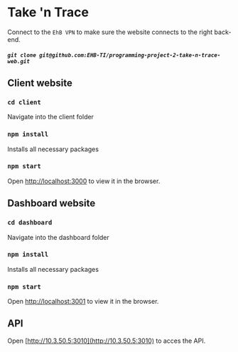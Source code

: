 # Take 'n Trace

Connect to the `EhB VPN` to make sure the website connects to the right back-end.


##### `git clone git@github.com:EHB-TI/programming-project-2-take-n-trace-web.git`

## Client website
### `cd client`
Navigate into the client folder

### `npm install`
Installs all necessary packages

### `npm start`
Open [http://localhost:3000](http://localhost:3000) to view it in the browser.


## Dashboard website
### `cd dashboard`
Navigate into the dashboard folder

### `npm install`
Installs all necessary packages

### `npm start`
Open [http://localhost:3001](http://localhost:3001) to view it in the browser.


## API
Open [http://10.3.50.5:3010](http://10.3.50.5:3010) to acces the API.
